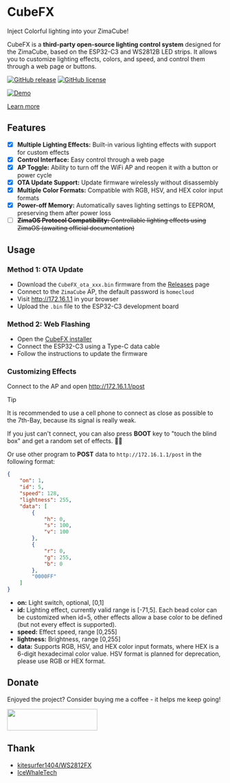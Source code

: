 # CubeFX

Inject Colorful lighting into your ZimaCube!

CubeFX is a **third-party open-source lighting control system** designed for the ZimaCube, based on the ESP32-C3 and WS2812B LED strips. It allows you to customize lighting effects, colors, and speed, and control them through a web page or buttons.

[![GitHub release](https://img.shields.io/github/v/release/Cp0204/CubeFX.svg)](https://github.com/Cp0204/CubeFX/releases/latest) [![GitHub license](https://img.shields.io/github/license/Cp0204/CubeFX.svg)](https://github.com/Cp0204/CubeFX/blob/main/LICENSE)

[![Demo](https://img.youtube.com/vi/K5UVmzoG0bY/mqdefault.jpg)](https://www.youtube.com/watch?v=K5UVmzoG0bY)

[Learn more](https://icewhale.community/t/unleash-the-zimacube-introducing-cubefx-the-open-source-led-strip-firmware/3372)

## Features

* [x] **Multiple Lighting Effects:** Built-in various lighting effects with support for custom effects
* [x] **Control Interface:** Easy control through a web page
* [x] **AP Toggle:** Ability to turn off the WiFi AP and reopen it with a button or power cycle
* [x] **OTA Update Support:** Update firmware wirelessly without disassembly
* [x] **Multiple Color Formats:** Compatible with RGB, HSV, and HEX color input formats
* [x] **Power-off Memory:** Automatically saves lighting settings to EEPROM, preserving them after power loss
* [ ] ~~**ZimaOS Protocol Compatibility:** Controllable lighting effects using ZimaOS (awaiting official documentation)~~

## Usage

### Method 1: OTA Update

* Download the `CubeFX_ota_xxx.bin` firmware from the [Releases](https://github.com/Cp0204/CubeFX/releases/latest) page
* Connect to the `ZimaCube` AP, the default password is `homecloud`
* Visit http://172.16.1.1 in your browser
* Upload the `.bin` file to the ESP32-C3 development board

### Method 2: Web Flashing

* Open the [CubeFX installer](https://play.cuse.eu.org/cubefx)
* Connect the ESP32-C3 using a Type-C data cable
* Follow the instructions to update the firmware


### Customizing Effects

Connect to the AP and open http://172.16.1.1/post

> [!TIP]
>
> It is recommended to use a cell phone to connect as close as possible to the 7th-Bay, because its signal is really weak.
>
> If you just can't connect, you can also press **BOOT** key to "touch the blind box" and get a random set of effects. 🎲🎊

Or use other program to **POST** data to `http://172.16.1.1/post` in the following format:

```json
{
    "on": 1,
    "id": 5,
    "speed": 128,
    "lightness": 255,
    "data": [
        {
            "h": 0,
            "s": 100,
            "v": 100
        },
        {
            "r": 0,
            "g": 255,
            "b": 0
        },
        "0000FF"
    ]
}
```

* **on:** Light switch, optional, [0,1]
* **id:** Lighting effect, currently valid range is [-71,5]. Each bead color can be customized when id=5, other effects allow a base color to be defined (but not every effect is supported).
* **speed:** Effect speed, range [0,255]
* **lightness:** Brightness, range [0,255]
* **data:** Supports RGB, HSV, and HEX color input formats, where HEX is a 6-digit hexadecimal color value. HSV format is planned for deprecation, please use RGB or HEX format.

## Donate

Enjoyed the project? Consider buying me a coffee - it helps me keep going!

<a href="https://buymeacoffee.com/cp0204"><img src="https://cdn.buymeacoffee.com/buttons/v2/default-yellow.png" height="50" width="210" target="_blank"/></a>


## Thank

- [kitesurfer1404/WS2812FX](https://github.com/kitesurfer1404/WS2812FX)
- [IceWhaleTech](https://github.com/IceWhaleTech)
